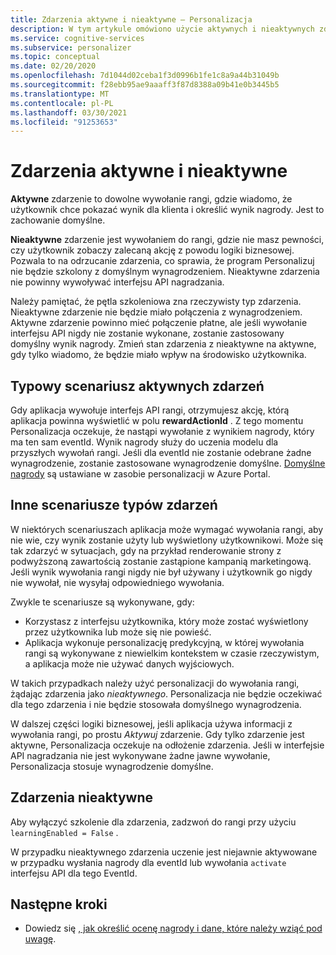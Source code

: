 ```yaml
---
title: Zdarzenia aktywne i nieaktywne — Personalizacja
description: W tym artykule omówiono użycie aktywnych i nieaktywnych zdarzeń w ramach usługi personalizacji.
ms.service: cognitive-services
ms.subservice: personalizer
ms.topic: conceptual
ms.date: 02/20/2020
ms.openlocfilehash: 7d1044d02ceba1f3d0996b1fe1c8a9a44b31049b
ms.sourcegitcommit: f28ebb95ae9aaaff3f87d8388a09b41e0b3445b5
ms.translationtype: MT
ms.contentlocale: pl-PL
ms.lasthandoff: 03/30/2021
ms.locfileid: "91253653"
---
```

# <a name="active-and-inactive-events"></a>Zdarzenia aktywne i nieaktywne

**Aktywne** zdarzenie to dowolne wywołanie rangi, gdzie wiadomo, że użytkownik chce pokazać wynik dla klienta i określić wynik nagrody. Jest to zachowanie domyślne.

**Nieaktywne** zdarzenie jest wywołaniem do rangi, gdzie nie masz pewności, czy użytkownik zobaczy zalecaną akcję z powodu logiki biznesowej. Pozwala to na odrzucanie zdarzenia, co sprawia, że program Personalizuj nie będzie szkolony z domyślnym wynagrodzeniem. Nieaktywne zdarzenia nie powinny wywoływać interfejsu API nagradzania.

Należy pamiętać, że pętla szkoleniowa zna rzeczywisty typ zdarzenia. Nieaktywne zdarzenie nie będzie miało połączenia z wynagrodzeniem. Aktywne zdarzenie powinno mieć połączenie płatne, ale jeśli wywołanie interfejsu API nigdy nie zostanie wykonane, zostanie zastosowany domyślny wynik nagrody. Zmień stan zdarzenia z nieaktywne na aktywne, gdy tylko wiadomo, że będzie miało wpływ na środowisko użytkownika.

## <a name="typical-active-events-scenario"></a>Typowy scenariusz aktywnych zdarzeń

Gdy aplikacja wywołuje interfejs API rangi, otrzymujesz akcję, którą aplikacja powinna wyświetlić w polu **rewardActionId** .  Z tego momentu Personalizacja oczekuje, że nastąpi wywołanie z wynikiem nagrody, który ma ten sam eventId. Wynik nagrody służy do uczenia modelu dla przyszłych wywołań rangi. Jeśli dla eventId nie zostanie odebrane żadne wynagrodzenie, zostanie zastosowane wynagrodzenie domyślne. [Domyślne nagrody](how-to-settings.md#configure-rewards-for-the-feedback-loop) są ustawiane w zasobie personalizacji w Azure Portal.

## <a name="other-event-type-scenarios"></a>Inne scenariusze typów zdarzeń

W niektórych scenariuszach aplikacja może wymagać wywołania rangi, aby nie wie, czy wynik zostanie użyty lub wyświetlony użytkownikowi. Może się tak zdarzyć w sytuacjach, gdy na przykład renderowanie strony z podwyższoną zawartością zostanie zastąpione kampanią marketingową. Jeśli wynik wywołania rangi nigdy nie był używany i użytkownik go nigdy nie wywołał, nie wysyłaj odpowiedniego wywołania.

Zwykle te scenariusze są wykonywane, gdy:

* Korzystasz z interfejsu użytkownika, który może zostać wyświetlony przez użytkownika lub może się nie powieść.
* Aplikacja wykonuje personalizację predykcyjną, w której wywołania rangi są wykonywane z niewielkim kontekstem w czasie rzeczywistym, a aplikacja może nie używać danych wyjściowych.

W takich przypadkach należy użyć personalizacji do wywołania rangi, żądając zdarzenia jako _nieaktywnego_. Personalizacja nie będzie oczekiwać dla tego zdarzenia i nie będzie stosowała domyślnego wynagrodzenia.

W dalszej części logiki biznesowej, jeśli aplikacja używa informacji z wywołania rangi, po prostu _Aktywuj_ zdarzenie. Gdy tylko zdarzenie jest aktywne, Personalizacja oczekuje na odłożenie zdarzenia. Jeśli w interfejsie API nagradzania nie jest wykonywane żadne jawne wywołanie, Personalizacja stosuje wynagrodzenie domyślne.

## <a name="inactive-events"></a>Zdarzenia nieaktywne

Aby wyłączyć szkolenie dla zdarzenia, zadzwoń do rangi przy użyciu `learningEnabled = False` .

W przypadku nieaktywnego zdarzenia uczenie jest niejawnie aktywowane w przypadku wysłania nagrody dla eventId lub wywołania `activate` interfejsu API dla tego EventId.

## <a name="next-steps"></a>Następne kroki

* Dowiedz się [, jak określić ocenę nagrody i dane, które należy wziąć pod uwagę](concept-rewards.md).
